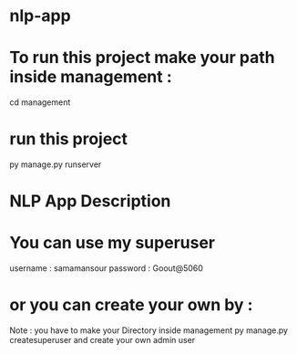 # nlp-app
# To run this project make your path inside management :
cd management
# run this project
py manage.py runserver

# NLP App Description 

# You can use my superuser
username : samamansour
password : Goout@5060

# or you can create your own by : 
Note : you have to make your Directory inside management
py manage.py createsuperuser
and create your own admin user

